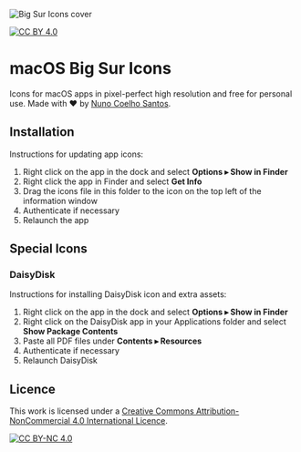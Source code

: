 ![Big Sur Icons cover](http://bigsuricons.com/images/open-graph-image.jpg)

[![CC BY 4.0](https://img.shields.io/badge/License-CC%20BY%20NC%204.0-lightgrey.svg)](https://creativecommons.org/licenses/by-nc/4.0/legalcode)

# macOS Big Sur Icons

Icons for macOS apps in pixel-perfect high resolution and free for personal use. Made with ♥️ by [Nuno Coelho Santos](http://nunocoelhosantos.com).

## Installation

Instructions for updating app icons:

  1.  Right click on the app in the dock and select **Options ▸ Show in Finder**
  2.  Right click the app in Finder and select **Get Info**
  3.  Drag the icons file in this folder to the icon on the top left of the information window
  4.  Authenticate if necessary
  5.  Relaunch the app

## Special Icons

### DaisyDisk

Instructions for installing DaisyDisk icon and extra assets:

  1.  Right click on the app in the dock and select **Options ▸ Show in Finder**
  1.  Right click on the DaisyDisk app in your Applications folder and select **Show Package Contents**
  3.  Paste all PDF files under **Contents ▸ Resources**
  4.  Authenticate if necessary
  5.  Relaunch DaisyDisk

## Licence

This work is licensed under a [Creative Commons Attribution-NonCommercial 4.0 International Licence](https://creativecommons.org/licenses/by-nc/4.0/legalcode).

[![CC BY-NC 4.0](https://licensebuttons.net/l/by-nc/4.0/88x31.png)](https://creativecommons.org/licenses/by-nc/4.0/legalcode)
